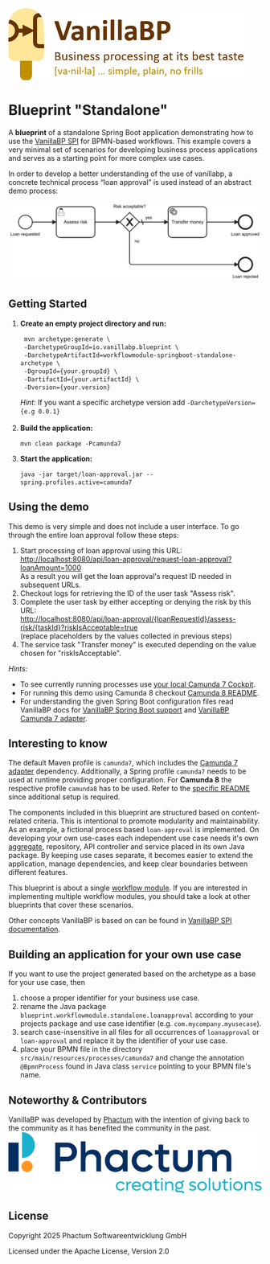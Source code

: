 ![VanillaBP](readme/vanillabp-headline.png)

# Blueprint "Standalone"

A **blueprint** of a standalone Spring Boot application demonstrating how to
use the [VanillaBP SPI](https://github.com/vanillabp/spi-for-java) for BPMN-based workflows. This example covers a very
minimal set of scenarios for developing business process applications and serves
as a starting point for more complex use cases.

In order to develop a better understanding of the use of vanillabp,
a concrete technical process “loan approval” is used instead of an abstract
demo process:

![loan_approval.bpmn](readme/loan-approval-process.png)

## Getting Started

1. **Create an empty project directory and run:**
   ```shell
    mvn archetype:generate \
    -DarchetypeGroupId=io.vanillabp.blueprint \
    -DarchetypeArtifactId=workflowmodule-springboot-standalone-archetype \
    -DgroupId={your.groupId} \
    -DartifactId={your.artifactId} \
    -Dversion={your.version}
    ```
   *Hint:* If you want a specific archetype version add `-DarchetypeVersion={e.g 0.0.1}`
   <br>&nbsp;
1. **Build the application:**
   ```shell
   mvn clean package -Pcamunda7
    ```
1. **Start the application:**
   ```shell
   java -jar target/loan-approval.jar --spring.profiles.active=camunda7
   ```

## Using the demo

This demo is very simple and does not include a user interface. To go through the
entire loan approval follow these steps:

1. Start processing of loan approval using this URL:<br>
   [http://localhost:8080/api/loan-approval/request-loan-approval?loanAmount=1000](http://localhost:8080/api/loan-approval/request-loan-approval?loanAmount=1000)<br>
   As a result you will get the loan approval's request ID needed in subsequent URLs.
1. Checkout logs for retrieving the ID of the user task "Assess risk".
1. Complete the user task by either accepting or denying the risk by this URL:<br>
   [http://localhost:8080/api/loan-approval/{loanRequestId}/assess-risk/{taskId}?riskIsAcceptable=true](http://localhost:8080/api/loan-approval/{loanRequestId}/assess-risk/{taskId}?riskIsAcceptable=true)<br>
   (replace placeholders by the values collected in previous steps)
1. The service task "Transfer money" is executed depending on the value chosen for "riskIsAcceptable".

*Hints:*
- To see currently running processes use [your local Camunda 7 Cockpit](http://localhost:8080/camunda).
- For running this demo using Camunda 8 checkout [Camunda 8 README](./CAMUNDA8.md#setup-instructions).
- For understanding the given Spring Boot configuration files read VanillaBP docs
  for [VanillaBP Spring Boot support](https://github.com/vanillabp/spring-boot-support)
  and [VanillaBP Camunda 7 adapter](https://github.com/camunda-community-hub/vanillabp-camunda7-adapter/tree/main/spring-boot).

## Interesting to know

The default Maven profile is `camunda7`, which includes the [Camunda 7 adapter](https://github.com/camunda-community-hub/vanillabp-camunda7-adapter) dependency.
Additionally, a Spring profile `camunda7` needs to be used at runtime providing proper configuration.
For **Camunda 8** the respective profile `camunda8` has to be used.
Refer to the [specific README](./CAMUNDA8.md) since additional setup is required.

The components included in this blueprint are structured based on content-related criteria.
This is intentional to promote modularity and maintainability.
As an example, a fictional process based `loan-approval` is implemented. On developing your own
use-cases each independent use case needs it's own [aggregate](https://github.com/vanillabp/spi-for-java#process-specific-workflow-aggregate),
repository, API controller and service placed in its own Java package.
By keeping use cases separate, it becomes easier to extend the application, manage dependencies, and keep clear boundaries between different features.

This blueprint is about a single [workflow module](https://github.com/vanillabp/spring-boot-support#workflow-modules).
If you are interested in implementing multiple workflow modules, you should take a look at other blueprints that cover
these scenarios.

Other concepts VanillaBP is based on can be found in [VanillaBP SPI documentation](https://github.com/vanillabp/spi-for-java#concept).

## Building an application for your own use case

If you want to use the project generated based on the archetype
as a base for your use case, then

1. choose a proper identifier for your business use case.
1. rename the Java package `blueprint.workflowmodule.standalone.loanapproval` according to your
   projects package and use case identifier (e.g. `com.mycompany.myusecase`).
1. search case-insensitive in all files for all occurrences of
   `loanapproval` or `loan-approval` and replace it by the identifier of your
   use case.
1. place your BPMN file in the directory
   `src/main/resources/processes/camunda7` and change the annotation `@BpmnProcess`
    found in Java class `service` pointing to your BPMN file's name.

## Noteworthy & Contributors

VanillaBP was developed by [Phactum](https://www.phactum.at) with the intention of giving back to the community as it has benefited the community in the past.\
![Phactum](readme/phactum.png)

## License

Copyright 2025 Phactum Softwareentwicklung GmbH

Licensed under the Apache License, Version 2.0
